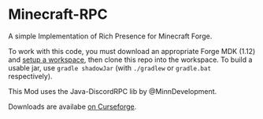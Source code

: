 # Minecraft-RPC
A simple Implementation of Rich Presence for Minecraft Forge.

To work with this code, you must download an appropriate Forge MDK (1.12) and [setup a workspace](https://shadowfacts.net/tutorials/forge-modding-112/workspace-setup/), then clone this repo into the workspace.
To build a usable jar, use `gradle shadowJar` (with `./gradlew` or `gradle.bat` respectively).

This Mod uses the Java-DiscordRPC lib by @MinnDevelopment.

Downloads are availabe [on Curseforge](https://minecraft.curseforge.com/projects/minecraft-rpc).
